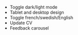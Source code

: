 - Toggle dark/light mode
- Tablet and desktop design
- Toggle french/swedish/English
- Update CV
- Feedback carousel

